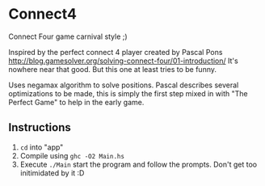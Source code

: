 # Connect4
Connect Four game carnival style ;)

Inspired by the perfect connect 4 player created by Pascal Pons http://blog.gamesolver.org/solving-connect-four/01-introduction/
It's nowhere near that good. But this one at least tries to be funny.

Uses negamax algorithm to solve positions. Pascal describes several optimizations to be made, this is simply the first step mixed in with "The Perfect Game" to help in the early game.

## Instructions
1. `cd` into "app"
2. Compile using `ghc -O2 Main.hs`
3. Execute `./Main` start the program and follow the prompts. Don't get too initimidated by it :D
